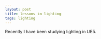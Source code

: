 ```yaml
---
layout: post
title: lessons in lighting
tags: lighting
---
```


Recently I have been studying lighting in UE5. 